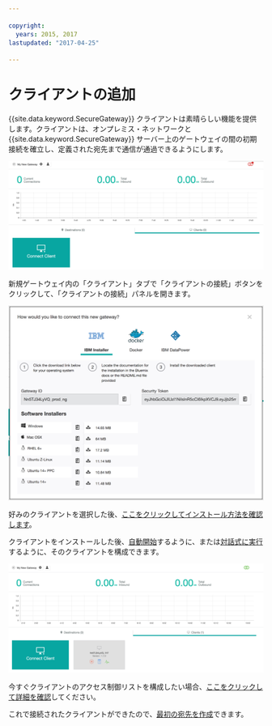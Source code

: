 ```yaml
---

copyright:
  years: 2015, 2017
lastupdated: "2017-04-25"

---
```


# クライアントの追加

{{site.data.keyword.SecureGateway}} クライアントは素晴らしい機能を提供します。クライアントは、オンプレミス・ネットワークと {{site.data.keyword.SecureGateway}} サーバー上のゲートウェイの間の初期接続を確立し、定義された宛先まで通信が通過できるようにします。

![新規ゲートウェイ](./images/newGateway.png?raw=true "新規ゲートウェイ")

新規ゲートウェイ内の「クライアント」タブで「クライアントの接続」ボタンをクリックして、「クライアントの接続」パネルを開きます。

![クライアントの接続](./images/connectClient.png?raw=true "クライアントの接続")

好みのクライアントを選択した後、[ここをクリックしてインストール方法を確認します](/docs/services/SecureGateway/securegateway_install.html)。

クライアントをインストールした後、[自動開始](/docs/services/SecureGateway/securegateway_auto-start.html)するように、または[対話式に実行](/docs/services/SecureGateway/securegateway_interaction.html)するように、そのクライアントを構成できます。

![接続されたクライアント](./images/connectedClient.png?raw=true "接続されたクライアント")

今すぐクライアントのアクセス制御リストを構成したい場合、[ここをクリックして詳細を確認](/docs/services/SecureGateway/securegateway_acl.html)してください。

これで接続されたクライアントができたので、[最初の宛先を作成](/docs/services/SecureGateway/securegateway_destination.html)できます。
